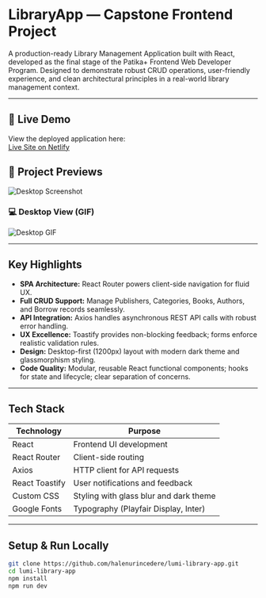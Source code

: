 # LibraryApp — Capstone Frontend Project

A production-ready Library Management Application built with React, developed as the final stage of the Patika+ Frontend Web Developer Program.
Designed to demonstrate robust CRUD operations, user-friendly experience, and clean architectural principles in a real-world library management context.

---

## 🔗 Live Demo

View the deployed application here:  
[Live Site on Netlify](https://lumi-library-app.netlify.app)

## 🎥 Project Previews

![Desktop Screenshot](src/assets/images/LibraryApp.png)

### 💻 Desktop View (GIF)
![Desktop GIF](src/assets/images/LumiLibrary.gif)

---

## Key Highlights

- **SPA Architecture:** React Router powers client-side navigation for fluid UX.  
- **Full CRUD Support:** Manage Publishers, Categories, Books, Authors, and Borrow records seamlessly.  
- **API Integration:** Axios handles asynchronous REST API calls with robust error handling.  
- **UX Excellence:** Toastify provides non-blocking feedback; forms enforce realistic validation rules.  
- **Design:** Desktop-first (1200px) layout with modern dark theme and glassmorphism styling.  
- **Code Quality:** Modular, reusable React functional components; hooks for state and lifecycle; clear separation of concerns.

---

## Tech Stack

| Technology     | Purpose                                   |
| -------------- | ----------------------------------------- |
| React          | Frontend UI development                   |
| React Router   | Client-side routing                       |
| Axios          | HTTP client for API requests              |
| React Toastify | User notifications and feedback          |
| Custom CSS     | Styling with glass blur and dark theme   |
| Google Fonts   | Typography (Playfair Display, Inter)      |

---

## Setup & Run Locally

```bash
git clone https://github.com/halenurincedere/lumi-library-app.git
cd lumi-library-app
npm install
npm run dev